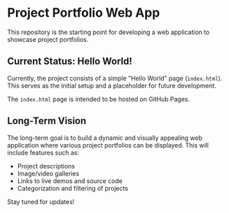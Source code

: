 # Project Portfolio Web App

This repository is the starting point for developing a web application to showcase project portfolios.

## Current Status: Hello World!

Currently, the project consists of a simple "Hello World" page (`index.html`). This serves as the initial setup and a placeholder for future development.

The `index.html` page is intended to be hosted on GitHub Pages.

## Long-Term Vision

The long-term goal is to build a dynamic and visually appealing web application where various project portfolios can be displayed. This will include features such as:
- Project descriptions
- Image/video galleries
- Links to live demos and source code
- Categorization and filtering of projects

Stay tuned for updates!
